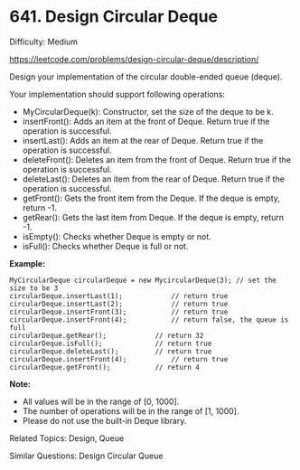 # 641. Design Circular Deque

Difficulty: Medium

https://leetcode.com/problems/design-circular-deque/description/

Design your implementation of the circular double-ended queue (deque).

Your implementation should support following operations:

* MyCircularDeque(k): Constructor, set the size of the deque to be k.
* insertFront(): Adds an item at the front of Deque. Return true if the operation is successful.
* insertLast(): Adds an item at the rear of Deque. Return true if the operation is successful.
* deleteFront(): Deletes an item from the front of Deque. Return true if the operation is successful.
* deleteLast(): Deletes an item from the rear of Deque. Return true if the operation is successful.
* getFront(): Gets the front item from the Deque. If the deque is empty, return -1.
* getRear(): Gets the last item from Deque. If the deque is empty, return -1.
* isEmpty(): Checks whether Deque is empty or not. 
* isFull(): Checks whether Deque is full or not.
 

**Example:**
```
MyCircularDeque circularDeque = new MycircularDeque(3); // set the size to be 3
circularDeque.insertLast(1);			// return true
circularDeque.insertLast(2);			// return true
circularDeque.insertFront(3);			// return true
circularDeque.insertFront(4);			// return false, the queue is full
circularDeque.getRear();  			// return 32
circularDeque.isFull();				// return true
circularDeque.deleteLast();			// return true
circularDeque.insertFront(4);			// return true
circularDeque.getFront();			// return 4
``` 

**Note:**

* All values will be in the range of [0, 1000].
* The number of operations will be in the range of [1, 1000].
* Please do not use the built-in Deque library.

Related Topics: Design, Queue

Similar Questions: Design Circular Queue
